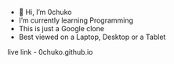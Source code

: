- 👋 Hi, I’m 0chuko
- I’m currently  learning Programming
- This is just a Google clone 
- Best viewed on a Laptop, Desktop or a Tablet 

 live link - 0chuko.github.io
